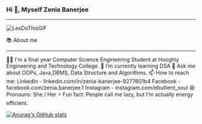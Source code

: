 ###                                                               Hi 👋, Myself Zenia Banerjee

_________________________________________________________________________________________________________________________________________________________________________


![LesDoThisGIF](https://user-images.githubusercontent.com/106901860/179251359-8619a5ed-85b9-41bd-849f-39f956767daf.gif)

📚 About me
_________________________________________________________________________________________________________________________________________________________________________
 
🙋‍♀️ I'm a final year Computer Science Engineering Student at Hooghly Engineering and Technology College.
🌱 I’m currently learning DSA 
💬 Ask me about OOPs, Java,DBMS, Data Structure and Algorithms.
📫 How to reach me:
    LinkedIn  - linkedin.com/in/zenia-banerjee-9277601b4
    Facebook  - facebook.com/zenia.banerjee.1
    Instagram - instagram.com/ebullient_soul
😄 Pronouns: She / Her 
⚡ Fun fact: People call me lazy, but I'm actually energy efficient.

[![Anurag's GitHub stats](https://github-readme-stats.vercel.app/api?username=zeniabanerjee)](https://github.com/anuraghazra/github-readme-stats)




<!--
**zeniabanerjee/zeniabanerjee** is a ✨ _special_ ✨ repository because its `README.md` (this file) appears on your GitHub profile.

Here are some ideas to get you started:

- 🔭 I’m currently working on ...
-  ...
- 👯 I’m looking to collaborate on ...
- 🤔 I’m looking for help with ...
- 💬 Ask me about ...
- 📫 How to reach me: ...
- ...
-  ...
-->
